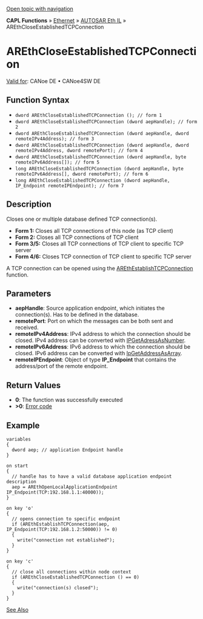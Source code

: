 [Open topic with navigation](../../../../../../CANoeDEFamily.htm#Topics/CAPLFunctions/IP/AUTOSARethIL/Functions/CAPLfunctionAREthCloseEstablishedTCPConnection.md)

**CAPL Functions** » [Ethernet](../../CAPLEthernetStartPage.md) » [AUTOSAR Eth IL](../CAPLfunctionsAREthILOverview.md) » AREthCloseEstablishedTCPConnection

# AREthCloseEstablishedTCPConnection

[Valid for](../../../../Shared/FeatureAvailability.md): CANoe DE • CANoe4SW DE

## Function Syntax

- `dword AREthCloseEstablishedTCPConnection (); // form 1`
- `dword AREthCloseEstablishedTCPConnection (dword aepHandle); // form 2`
- `dword AREthCloseEstablishedTCPConnection (dword aepHandle, dword remoteIPv4Address); // form 3`
- `dword AREthCloseEstablishedTCPConnection (dword aepHandle, dword remoteIPv4Address, dword remotePort); // form 4`
- `dword AREthCloseEstablishedTCPConnection (dword aepHandle, byte remoteIPv6Address[]); // form 5`
- `long AREthCloseEstablishedTCPConnection (dword aepHandle, byte remoteIPv6Address[], dword remotePort); // form 6`
- `long AREthCloseEstablishedTCPConnection (dword aepHandle, IP_Endpoint remoteIPEndpoint); // form 7`

## Description

Closes one or multiple database defined TCP connection(s).

- **Form 1:** Closes all TCP connections of this node (as TCP client)
- **Form 2:** Closes all TCP connections of TCP client
- **Form 3/5:** Closes all TCP connections of TCP client to specific TCP server
- **Form 4/6:** Closes TCP connection of TCP client to specific TCP server

A TCP connection can be opened using the [AREthEstablishTCPConnection](CAPLfunctionAREthEstablishTCPConnection.md) function.

## Parameters

- **aepHandle**: Source application endpoint, which initiates the connection(s). Has to be defined in the database.
- **remotePort**: Port on which the messages can be both sent and received.
- **remoteIPv4Address**: IPv4 address to which the connection should be closed. IPv4 address can be converted with [IPGetAdressAsNumber](../../../TCPIPAPI/Functions/CAPLfunctionIPGetAddressAsNumber.md).
- **remoteIPv6Address**: IPv6 address to which the connection should be closed. IPv6 address can be converted with [IpGetAddressAsArray](../../../TCPIPAPI/Functions/CAPLfunctionIPGetAddressAsArray.md).
- **remoteIPEndpoint**: Object of type **IP_Endpoint** that contains the address/port of the remote endpoint.

## Return Values

- **0**: The function was successfully executed
- **>0**: [Error code](../CAPLfunctionsAREthILErrorCodes.md)

## Example

```plaintext
variables
{
  dword aep; // application Endpoint handle
}

on start
{
  // handle has to have a valid database application endpoint description
  aep = AREthOpenLocalApplicationEndpoint IP_Endpoint(TCP:192.168.1.1:40000));
}

on key 'o'
{ 
  // opens connection to specific endpoint
  if (AREthEstablishTCPConnection(aep, IP_Endpoint(TCP:192.168.1.2:50000)) != 0)
  {
    write("connection not established");
  }
}

on key 'c'
{
  // close all connections within node context
  if (AREthCloseEstablishedTCPConnection () == 0)
  {
    write("connection(s) closed");
  }
}
```

[See Also](javascript:void(0);)

